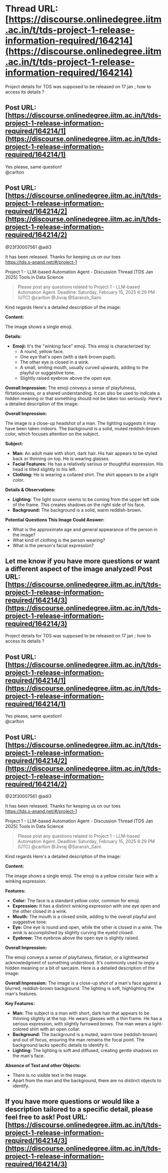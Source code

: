 # Thread URL: [https://discourse.onlinedegree.iitm.ac.in/t/tds-project-1-release-information-required/164214](https://discourse.onlinedegree.iitm.ac.in/t/tds-project-1-release-information-required/164214)

Project details for TDS was supposed to be released on 17 jan ; how to access its details ?

Post URL: [https://discourse.onlinedegree.iitm.ac.in/t/tds-project-1-release-information-required/164214/1](https://discourse.onlinedegree.iitm.ac.in/t/tds-project-1-release-information-required/164214/1)
---
Yes please, same question!  
@carlton

Post URL: [https://discourse.onlinedegree.iitm.ac.in/t/tds-project-1-release-information-required/164214/2](https://discourse.onlinedegree.iitm.ac.in/t/tds-project-1-release-information-required/164214/2)
---
@23f30007561 @adi3

It has been released. Thanks for keeping us on our toes   
https://tds.s-anand.net/#/project-1

Project 1 - LLM-based Automation Agent - Discussion Thread [TDS Jan 2025] Tools in Data Science

> Please post any questions related to Project 1 - LLM-based Automation Agent.
> Deadline: Saturday, February 15, 2025 6:29 PM (UTC)
> @carlton @Jivraj @Saransh\_Saini

Kind regards
Here's a detailed description of the image:

**Content:**

The image shows a single emoji.

**Details:**

*   **Emoji:** It's the "winking face" emoji. This emoji is characterized by:
    *   A round, yellow face.
    *   One eye that's open (with a dark brown pupil).
    *   The other eye is closed in a wink.
    *   A small, smiling mouth, usually curved upwards, adding to the playful or suggestive tone.
    *   Slightly raised eyebrow above the open eye.

**Overall Impression:** The emoji conveys a sense of playfulness, flirtatiousness, or a shared understanding. It can also be used to indicate a hidden meaning or that something should not be taken too seriously.
 Here's a detailed description of the image:

**Overall Impression:**

The image is a close-up headshot of a man. The lighting suggests it may have been taken indoors. The background is a solid, muted reddish-brown color, which focuses attention on the subject.

**Subject:**

*   **Man:** An adult male with short, dark hair. His hair appears to be styled back or thinning on top. He is wearing glasses.
*   **Facial Features:** He has a relatively serious or thoughtful expression. His head is tilted slightly to his left.
*   **Clothing:** He is wearing a collared shirt. The shirt appears to be a light color.

**Details & Observations:**

*   **Lighting:** The light source seems to be coming from the upper left side of the frame. This creates shadows on the right side of his face.
*   **Background:** The background is a solid, warm reddish-brown.

**Potential Questions This Image Could Answer:**

*   What is the approximate age and general appearance of the person in the image?
*   What kind of clothing is the person wearing?
*   What is the person's facial expression?

Let me know if you have more questions or want a different aspect of the image analyzed!
Post URL: [https://discourse.onlinedegree.iitm.ac.in/t/tds-project-1-release-information-required/164214/3](https://discourse.onlinedegree.iitm.ac.in/t/tds-project-1-release-information-required/164214/3)
---
Project details for TDS was supposed to be released on 17 jan ; how to access its details ?

Post URL: [https://discourse.onlinedegree.iitm.ac.in/t/tds-project-1-release-information-required/164214/1](https://discourse.onlinedegree.iitm.ac.in/t/tds-project-1-release-information-required/164214/1)
---
Yes please, same question!  
@carlton

Post URL: [https://discourse.onlinedegree.iitm.ac.in/t/tds-project-1-release-information-required/164214/2](https://discourse.onlinedegree.iitm.ac.in/t/tds-project-1-release-information-required/164214/2)
---
@23f30007561 @adi3

It has been released. Thanks for keeping us on our toes   
https://tds.s-anand.net/#/project-1

Project 1 - LLM-based Automation Agent - Discussion Thread [TDS Jan 2025] Tools in Data Science

> Please post any questions related to Project 1 - LLM-based Automation Agent.
> Deadline: Saturday, February 15, 2025 6:29 PM (UTC)
> @carlton @Jivraj @Saransh\_Saini

Kind regards
Here's a detailed description of the image:

**Content:**

The image shows a single emoji. The emoji is a yellow circular face with a winking expression.

**Features:**

*   **Color:** The face is a standard yellow color, common for emoji.
*   **Expression:** It has a distinct winking expression with one eye open and the other closed in a wink.
*   **Mouth:** The mouth is a closed smile, adding to the overall playful and suggestive tone.
*   **Eye:** One eye is round and open, while the other is closed in a wink. The wink is accomplished by slightly curving the eyelid closed.
*   **Eyebrow:** The eyebrow above the open eye is slightly raised.

**Overall Impression:**

The emoji conveys a sense of playfulness, flirtation, or a lighthearted acknowledgment of something understood. It's commonly used to imply a hidden meaning or a bit of sarcasm.
 Here is a detailed description of the image:

**Overall Impression:**
The image is a close-up shot of a man's face against a blurred, reddish-brown background. The lighting is soft, highlighting the man's features.

**Key Features:**
*   **Man:** The subject is a man with short, dark hair that appears to be thinning slightly at the top. He wears glasses with a thin frame. He has a serious expression, with slightly furrowed brows. The man wears a light-colored shirt with an open collar.
*   **Background:** The background is a muted, warm tone (reddish-brown) and out of focus, ensuring the man remains the focal point. The background lacks specific details to identify it.
*   **Lighting:** The lighting is soft and diffused, creating gentle shadows on the man's face.

**Absence of Text and other Objects:**
*   There is no visible text in the image.
*   Apart from the man and the background, there are no distinct objects to identify.

If you have more questions or would like a description tailored to a specific detail, please feel free to ask!
Post URL: [https://discourse.onlinedegree.iitm.ac.in/t/tds-project-1-release-information-required/164214/3](https://discourse.onlinedegree.iitm.ac.in/t/tds-project-1-release-information-required/164214/3)
---
